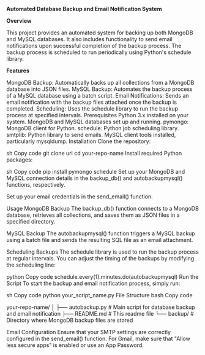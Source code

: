 **Automated Database Backup and Email Notification System**

**Overview**

This project provides an automated system for backing up both MongoDB and MySQL databases. It also includes functionality to send email notifications upon successful completion of the backup process. The backup process is scheduled to run periodically using Python's schedule library.

**Features**

MongoDB Backup: Automatically backs up all collections from a MongoDB database into JSON files.
MySQL Backup: Automates the backup process of a MySQL database using a batch script.
Email Notifications: Sends an email notification with the backup files attached once the backup is completed.
Scheduling: Uses the schedule library to run the backup process at specified intervals.
Prerequisites
Python 3.x installed on your system.
MongoDB and MySQL databases set up and running.
pymongo: MongoDB client for Python.
schedule: Python job scheduling library.
smtplib: Python library to send emails.
MySQL client tools installed, particularly mysqldump.
Installation
Clone the repository:

sh
Copy code
git clone url
cd your-repo-name
Install required Python packages:

sh
Copy code
pip install pymongo schedule
Set up your MongoDB and MySQL connection details in the backup_db() and autobackupmysql() functions, respectively.

Set up your email credentials in the send_email() function.

Usage
MongoDB Backup
The backup_db() function connects to a MongoDB database, retrieves all collections, and saves them as JSON files in a specified directory.

MySQL Backup
The autobackupmysql() function triggers a MySQL backup using a batch file and sends the resulting SQL file as an email attachment.

Scheduling Backups
The schedule library is used to run the backup process at regular intervals. You can adjust the timing of the backups by modifying the scheduling line:

python
Copy code
schedule.every(1).minutes.do(autobackupmysql)
Run the Script
To start the backup and email notification process, simply run:

sh
Copy code
python your_script_name.py
File Structure
bash
Copy code

your-repo-name/
│
├── autobackup.py              # Main script for database backup and email notification
├── README.md                  # This readme file
└── backup/                    # Directory where MongoDB backup files are stored


Email Configuration
Ensure that your SMTP settings are correctly configured in the send_email() function.
For Gmail, make sure that "Allow less secure apps" is enabled or use an App Password.
